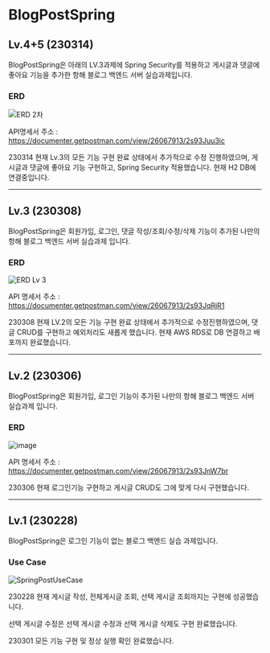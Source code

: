 # BlogPostSpring
## Lv.4+5 (230314)
BlogPostSpring은 아래의 LV.3과제에 Spring Security를 적용하고 게시글과 댓글에 좋아요 기능을 추가한 항해 블로그 백엔드 서버 실습과제입니다.

### ERD

![ERD 2차](https://user-images.githubusercontent.com/97417978/224954992-56e45fa9-f84d-4f11-a979-b6de3d759d6e.JPG)

API명세서 주소 : <https://documenter.getpostman.com/view/26067913/2s93Juu3ic>

230314 현재 Lv.3의 모든 기능 구현 완료 상태에서 추가적으로 수정 진행하였으며, 게시글과 댓글에 좋아요 기능 구현하고,
Spring Security 적용했습니다. 현재 H2 DB에 연결중입니다.

-----------------------------------

## Lv.3 (230308)
BlogPostSpring은 회원가입, 로그인, 댓글 작성/조회/수정/삭제 기능이 추가된 나만의 항해 블로그 백엔드 서버 실습과제 입니다.

### ERD

![ERD Lv 3](https://user-images.githubusercontent.com/97417978/223611253-ce160c86-976c-40a4-a205-2d644fc9a02f.JPG)

API 명세서 주소 : <https://documenter.getpostman.com/view/26067913/2s93JqRjR1>

230308 현재 LV.2의 모든 기능 구현 완료 상태에서 추가적으로 수정진행하였으며, 댓글 CRUD를 구현하고 예외처리도 새롭게 했습니다.
현재 AWS RDS로 DB 연결하고 배포까지 완료했습니다.

--------------------------------

## Lv.2 (230306)

BlogPostSpring은 회원가입, 로그인 기능이 추가된 나만의 항해 블로그 백엔드 서버 실습과제 입니다.

### ERD

![image](https://user-images.githubusercontent.com/97417978/223117738-884ce2a9-1ec9-4763-8fb6-bb3d39b2108c.png)

API 명세서 주소 : <https://documenter.getpostman.com/view/26067913/2s93JnW7br>

230306 현재 로그인기능 구현하고 게시글 CRUD도 그에 맞게 다시 구현했습니다.

-----------------------

## Lv.1 (230228)

BlogPostSpring은 로그인 기능이 없는 블로그 백엔드 실습 과제입니다.

### Use Case

![SpringPostUseCase](https://user-images.githubusercontent.com/97417978/221760664-f5ed5ee9-1192-425c-aac7-4309d9f838b9.png)

230228 현재 게시글 작성, 전체게시글 조회, 선택 게시글 조회까지는 구현에 성공했습니다.

선택 게시글 수정은 선택 게시글 수정과 선택 게시글 삭제도 구현 완료했습니다.

230301 모든 기능 구현 및 정상 실행 확인 완료했습니다.

